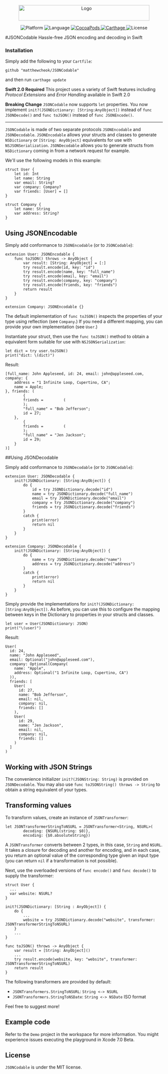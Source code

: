 <p align="center">
    <img src="https://github.com/matthewcheok/JSONCodable/raw/master/logo.png" alt="Logo" width="418" height="50">
</p>
<p align="center">
    <img src="https://img.shields.io/cocoapods/p/JSONCodable.svg" alt="Platform">
    <img src="https://img.shields.io/badge/language-swift-orange.svg"
         alt="Language">
    <a href="https://cocoapods.org/pods/JSONCodable">
        <img src="https://img.shields.io/cocoapods/v/JSONCodable.svg"
             alt="CocoaPods">
    </a>
    <a href="https://github.com/Carthage/Carthage">
        <img src="https://img.shields.io/badge/Carthage-compatible-4BC51D.svg?style=flat"
             alt="Carthage">
    </a>
    <img src="https://img.shields.io/badge/license-MIT-000000.svg"
         alt="License">
</p>

#JSONCodable
Hassle-free JSON encoding and decoding in Swift

### Installation

Simply add the following to your `Cartfile`:
```
github "matthewcheok/JSONCodable"
```

and then run `carthage update`

**Swift 2.0 Required**
This project uses a variety of Swift features including *Protocol Extensions* and *Error Handling* available in Swift 2.0

**Breaking Change**
`JSONCodable` now supports `let` properties. You now implement `init?(JSONDictionary: [String:AnyObject])` instead of `func JSONDecode()` and `func toJSON()` instead of `func JSONEncode()`.

---

`JSONCodable` is made of two separate protocols `JSONEncodable` and `JSONDecodable`.
`JSONEncodable` allows your structs and classes to generate `NSDictionary` or `[String: AnyObject]` equivalents for use with `NSJSONSerialization`.
`JSONDecodable` allows you to generate structs from `NSDictionary` coming in from a network request for example.

We'll use the following models in this example:
```
struct User {
    let id: Int
    let name: String
    var email: String?
    var company: Company?
    var friends: [User] = []
}

struct Company {
    let name: String
    var address: String?
}
```

## Using JSONEncodable

Simply add conformance to `JSONEncodable` (or to `JSONCodable`):

```
extension User: JSONEncodable {
    func toJSON() throws -> AnyObject {
        var result: [String: AnyObject] = [:]
        try result.encode(id, key: "id")
        try result.encode(name, key: "full_name")
        try result.encode(email, key: "email")
        try result.encode(company, key: "company")
        try result.encode(friends, key: "friends")
        return result
    }
}

extension Company: JSONEncodable {}
```

The default implementation of `func toJSON()` inspects the properties of your type using reflection (see `Company`.) If you need a different mapping, you can provide your own implementation (see `User`.)

Instantiate your struct, then use the `func toJSON()` method to obtain a equivalent form suitable for use with `NSJSONSerialization`:
```
let dict = try user.toJSON()
print("dict: \(dict)")
```

Result:
```
[full_name: John Appleseed, id: 24, email: john@appleseed.com, company: {
    address = "1 Infinite Loop, Cupertino, CA";
    name = Apple;
}, friends: (
        {
        friends =         (
        );
        "full_name" = "Bob Jefferson";
        id = 27;
    },
        {
        friends =         (
        );
        "full_name" = "Jen Jackson";
        id = 29;
    }
)]
```

##Using JSONDecodable

Simply add conformance to `JSONDecodable` (or to `JSONCodable`):
```
extension User: JSONDecodable {
    init?(JSONDictionary: [String:AnyObject]) {
        do {
            id = try JSONDictionary.decode("id")
            name = try JSONDictionary.decode("full_name")
            email = try JSONDictionary.decode("email")
            company = try JSONDictionary.decode("company")
            friends = try JSONDictionary.decode("friends")
        }
        catch {
            print(error)
            return nil
        }
    }
}

extension Company: JSONDecodable {
    init?(JSONDictionary: [String:AnyObject]) {
        do {
            name = try JSONDictionary.decode("name")
            address = try JSONDictionary.decode("address")
        }
        catch {
            print(error)
            return nil
        }
    }
}
```

Simply provide the implementations for `init?(JSONDictionary: [String:AnyObject])`.
As before, you can use this to configure the mapping between keys in the Dictionary to properties in your structs and classes.

```
let user = User(JSONDictionary: JSON)
print("\(user)")
```

Result:
```
User(
  id: 24,
  name: "John Appleseed",
  email: Optional("john@appleseed.com"),
  company: Optional(Company(
    name: "Apple",
    address: Optional("1 Infinite Loop, Cupertino, CA")
  )),
  friends: [
    User(
      id: 27,
      name: "Bob Jefferson",
      email: nil,
      company: nil,
      friends: []
    ),
    User(
      id: 29,
      name: "Jen Jackson",
      email: nil,
      company: nil,
      friends: []
    )
  ]
)
```

## Working with JSON Strings
The convenience initializer `init?(JSONString: String)` is provided on `JSONDecodable`. You may also use `func toJSONString() throws -> String` to obtain a string equivalent of your types.

## Transforming values

To transform values, create an instance of `JSONTransformer`:

```
let JSONTransformerStringToNSURL = JSONTransformer<String, NSURL>(
        decoding: {NSURL(string: $0)},
        encoding: {$0.absoluteString})
```

A `JSONTransformer` converts between 2 types, in this case, `String` and `NSURL`. It takes a closure for decoding and another for encoding, and in each case, you return an optional value of the corresponding type given an input type (you can return `nil` if a transformation is not possible).

Next, use the overloaded versions of `func encode()` and `func decode()` to supply the transformer:

```
struct User {
  ...
  var website: NSURL?
}

init?(JSONDictionary: [String : AnyObject]) {
    do {
        ...
        website = try JSONDictionary.decode("website", transformer: JSONTransformerStringToNSURL)
    }
    ...
}

func toJSON() throws -> AnyObject {
    var result = [String: AnyObject]()
    ...
    try result.encode(website, key: "website", transformer: JSONTransformerStringToNSURL)
    return result
}
```

The following transformers are provided by default:

- `JSONTransformers.StringToNSURL`: `String <-> NSURL`
- `JSONTransformers.StringToNSDate`: `String <-> NSDate` ISO format

Feel free to suggest more!

## Example code

Refer to the `Demo` project in the workspace for more information.
You might experience issues executing the playground in Xcode 7.0 Beta.

## License

`JSONCodable` is under the MIT license.
